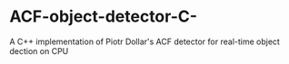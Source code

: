 # ACF-object-detector-C-
A C++ implementation of Piotr Dollar's ACF detector for real-time object dection on CPU
